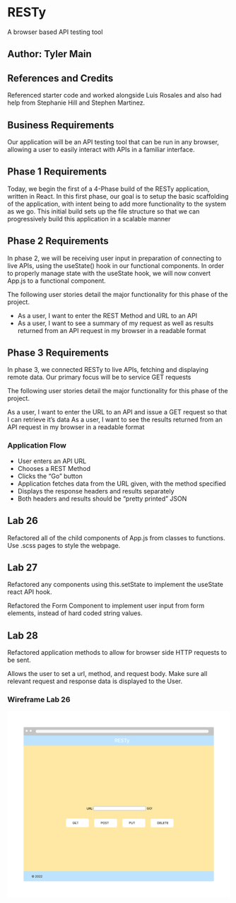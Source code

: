 # RESTy

A browser based API testing tool

## Author: Tyler Main

## References and Credits

Referenced starter code and worked alongside Luis Rosales and also had help from Stephanie Hill and Stephen Martinez.

## Business Requirements

Our application will be an API testing tool that can be run in any browser, allowing a user to easily interact with APIs in a familiar interface.

## Phase 1 Requirements

Today, we begin the first of a 4-Phase build of the RESTy application, written in React. In this first phase, our goal is to setup the basic scaffolding of the application, with intent being to add more functionality to the system as we go. This initial build sets up the file structure so that we can progressively build this application in a scalable manner

## Phase 2 Requirements

In phase 2, we will be receiving user input in preparation of connecting to live APIs, using the useState() hook in our functional components. In order to properly manage state with the useState hook, we will now convert App.js to a functional component.

The following user stories detail the major functionality for this phase of the project.

- As a user, I want to enter the REST Method and URL to an API
- As a user, I want to see a summary of my request as well as results returned from an API request in my browser in a readable format

## Phase 3 Requirements

In phase 3, we connected RESTy to live APIs, fetching and displaying remote data. Our primary focus will be to service GET requests

The following user stories detail the major functionality for this phase of the project.

As a user, I want to enter the URL to an API and issue a GET request so that I can retrieve it’s data
As a user, I want to see the results returned from an API request in my browser in a readable format

### Application Flow

- User enters an API URL
- Chooses a REST Method
- Clicks the “Go” button
- Application fetches data from the URL given, with the method specified
- Displays the response headers and results separately
- Both headers and results should be “pretty printed” JSON

## Lab 26

Refactored all of the child components of App.js from classes to functions. Use .scss pages to style the webpage.

## Lab 27

Refactored any components using this.setState to implement the useState react API hook.

Refactored the Form Component to implement user input from form elements, instead of hard coded string values.

## Lab 28

Refactored application methods to allow for browser side HTTP requests to be sent.

Allows the user to set a url, method, and request body.
Make sure all relevant request and response data is displayed to the User.

### Wireframe Lab 26

![Wireframe](./public/RESTy.png)
